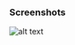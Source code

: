 ### Screenshots

![alt text](https://github.com/andreiseverin/WeaponMod-guns-backup/blob/main/wpn_xen_shooter/xen%20shooter.png?raw=true)